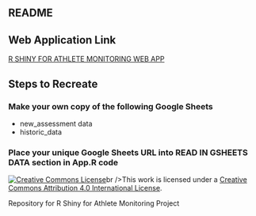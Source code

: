 ## README

## Web Application Link
[R SHINY FOR ATHLETE MONITORING WEB APP](https://dpomperformance.shinyapps.io/RWalkthrough/)

## Steps to Recreate
### Make your own copy of the following Google Sheets 
- new_assessment data
- historic_data

### Place your unique Google Sheets URL into READ IN GSHEETS DATA section in App.R code


<a rel="license" href="http://creativecommons.org/licenses/by/4.0/"><img
alt="Creative Commons License" style="border-width:0"
src="https://i.creativecommons.org/l/by/4.0/88x31.png" /></a>br />This work is
licensed under a <a rel="license"
href="http://creativecommons.org/license/by/4.0">Creative Commons Attribution
4.0 International License</a>.


Repository for R Shiny for Athlete Monitoring Project